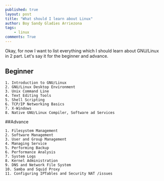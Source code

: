 ```yaml
---
published: true
layout: post
title: "What should I learn about Linux"
author: Boy Sandy Gladies Arriezona
tags:
    - linux
comments: True
---
```


Okay, for now I want to list everything which I should learn about GNU/Linux in 2 part. Let's say it for the beginner and advance.

## Beginner

    1. Introduction to GNU/Linux
    2. GNU/Linux Desktop Environment
    3. Unix Command Line
    4. Text Editing Tools
    5. Shell Scripting
    6. TCP/IP Networking Basics
    7. X-Windows
    8. Native GNU/Linux Compiler, Software ad Services

##Advance

    1. Filesystem Management
    2. Software Management
    3. User and Group Management
    4. Managing Service
    5. Performing Backup
    6. Performance Analysis
    7. System Logs
    8. Kernel Administration
    9. DNS and Network File System
    10. Samba and Squid Proxy
    11. Configuring IPTables and Security NAT /issues
